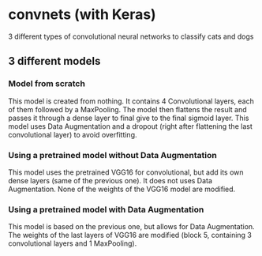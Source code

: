 # convnets (with Keras)
3 different types of convolutional neural networks to classify cats and dogs
## 3 different models
### Model from scratch
This model is created from nothing. It contains 4 Convolutional layers, each of them followed by a MaxPooling. The model then flattens the result and passes it through a dense layer to final give to the final sigmoid layer. This model uses Data Augmentation and a dropout (right after flattening the last convolutional layer) to avoid overfitting.
### Using a pretrained model without Data Augmentation
This model uses the pretrained VGG16 for convolutional, but add its own dense layers (same of the previous one). It does not uses Data Augmentation. None of the weights of the VGG16 model are modified.
### Using a pretrained model with Data Augmentation
This model is based on the previous one, but allows for Data Augmentation. The weights of the last layers of VGG16 are modified (block 5, containing 3 convolutional layers and 1 MaxPooling).
